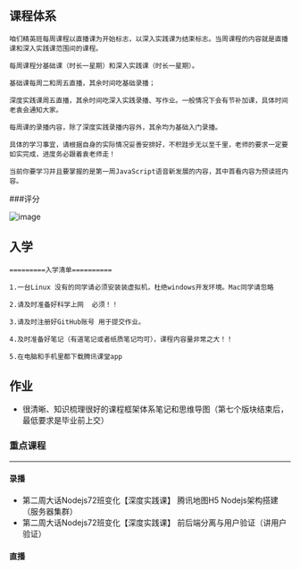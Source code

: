 ## 课程体系

````
咱们精英班每周课程以直播课为开始标志，以深入实践课为结束标志。当周课程的内容就是直播课和深入实践课范围间的课程。

每周课程分基础课（时长一星期）和深入实践课（时长一星期）。

基础课每周二和周五直播，其余时间吃基础录播；

深度实践课周五直播，其余时间吃深入实践录播、写作业。一般情况下会有节补加课，具体时间老袁会通知大家。

每周课的录播内容，除了深度实践录播内容外，其余均为基础入门录播。

具体的学习事宜，请根据自身的实际情况妥善安排好，不积跬步无以至千里，老师的要求一定要如实完成，进度务必跟着袁老师走！

当前你要学习并且要掌握的是第一周JavaScript语音新发展的内容，其中首看内容为预读班内容。
````



###评分

![image](4E1877398C50417A9BC5EF77302B1742)





## 入学

```
=========入学清单==========

1.一台Linux 没有的同学请必须安装装虚拟机，杜绝windows开发环境。Mac同学请忽略

2.请及时准备好科学上网  必须！！

3.请及时注册好GitHub账号 用于提交作业。

4.及时准备好笔记（有道笔记或者纸质笔记均可），课程内容量非常之大！！

5.在电脑和手机里都下载腾讯课堂app
```



## 作业

+ 很清晰、知识梳理很好的课程框架体系笔记和思维导图（第七个版块结束后，最低要求是毕业前上交）





### 重点课程

---

#### 录播

+ 第二周大话Nodejs72班变化【深度实践课】 腾讯地图H5 Nodejs架构搭建  （服务器集群）
+ 第二周大话Nodejs72班变化【深度实践课】 前后端分离与用户验证（讲用户验证）



#### 直播

